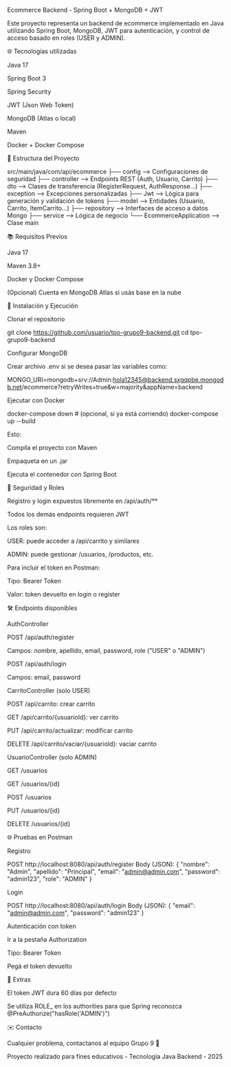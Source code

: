 Ecommerce Backend - Spring Boot + MongoDB + JWT

Este proyecto representa un backend de ecommerce implementado en Java utilizando Spring Boot, MongoDB, JWT para autenticación, y control de acceso basado en roles (USER y ADMIN).

🌐 Tecnologías utilizadas

Java 17

Spring Boot 3

Spring Security

JWT (Json Web Token)

MongoDB (Atlas o local)

Maven

Docker + Docker Compose

📁 Estructura del Proyecto

src/main/java/com/api/ecommerce
├── config               --> Configuraciones de seguridad
├── controller           --> Endpoints REST (Auth, Usuario, Carrito)
├── dto                  --> Clases de transferencia (RegisterRequest, AuthResponse...)
├── exception            --> Excepciones personalizadas
├── Jwt                  --> Lógica para generación y validación de tokens
├── model                --> Entidades (Usuario, Carrito, ItemCarrito...)
├── repository           --> Interfaces de acceso a datos Mongo
├── service              --> Lógica de negocio
└── EcommerceApplication --> Clase main

📚 Requisitos Previos

Java 17

Maven 3.8+

Docker y Docker Compose

(Opcional) Cuenta en MongoDB Atlas si usás base en la nube

📆 Instalación y Ejecución

Clonar el repositorio

git clone https://github.com/usuario/tpo-grupo9-backend.git
cd tpo-grupo9-backend

Configurar MongoDB

Crear archivo .env si se desea pasar las variables como:

MONGO_URI=mongodb+srv://Admin:hola12345@backend.sxgqpbe.mongodb.net/ecommerce?retryWrites=true&w=majority&appName=backend


Ejecutar con Docker

docker-compose down  # (opcional, si ya está corriendo)
docker-compose up --build

Esto:

Compila el proyecto con Maven

Empaqueta en un .jar

Ejecuta el contenedor con Spring Boot

🔐 Seguridad y Roles

Registro y login expuestos libremente en /api/auth/**

Todos los demás endpoints requieren JWT

Los roles son:

USER: puede acceder a /api/carrito y similares

ADMIN: puede gestionar /usuarios, /productos, etc.

Para incluir el token en Postman:

Tipo: Bearer Token

Valor: token devuelto en login o register

🛠️ Endpoints disponibles

AuthController

POST /api/auth/register

Campos: nombre, apellido, email, password, role ("USER" o "ADMIN")

POST /api/auth/login

Campos: email, password

CarritoController (solo USER)

POST /api/carrito: crear carrito

GET /api/carrito/{usuarioId}: ver carrito

PUT /api/carrito/actualizar: modificar carrito

DELETE /api/carrito/vaciar/{usuarioId}: vaciar carrito

UsuarioController (solo ADMIN)

GET /usuarios

GET /usuarios/{id}

POST /usuarios

PUT /usuarios/{id}

DELETE /usuarios/{id}

🌐 Pruebas en Postman

Registro

POST http://localhost:8080/api/auth/register
Body (JSON):
{
  "nombre": "Admin",
  "apellido": "Principal",
  "email": "admin@admin.com",
  "password": "admin123",
  "role": "ADMIN"
}

Login

POST http://localhost:8080/api/auth/login
Body (JSON):
{
  "email": "admin@admin.com",
  "password": "admin123"
}

Autenticación con token

Ir a la pestaña Authorization

Tipo: Bearer Token

Pegá el token devuelto

🌟 Extras

El token JWT dura 60 días por defecto

Se utiliza ROLE_ en los authorities para que Spring reconozca @PreAuthorize("hasRole('ADMIN')")

✉️ Contacto

Cualquier problema, contactanos al equipo Grupo 9 🚀

Proyecto realizado para fines educativos - Tecnología Java Backend - 2025
